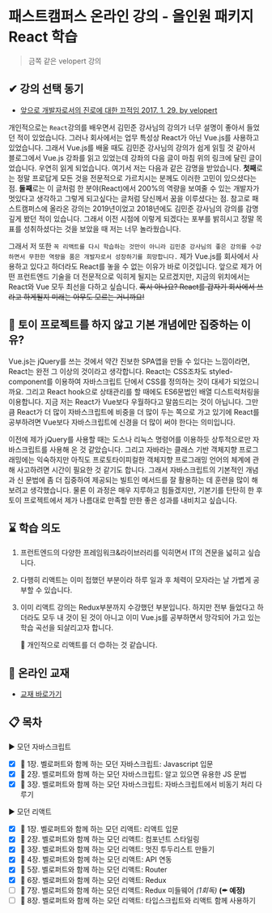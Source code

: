 # 패스트캠퍼스 온라인 강의 - 올인원 패키지 React 학습

> 금쪽 같은 velopert 강의

## ✔ 강의 선택 동기

-   [앞으로 개발자로서의 진로에 대한 끄적임 2017. 1. 29. by velopert](https://velopert.com/3170)

개인적으로는 `React`강의를 배우면서 김민준 강사님의 강의가 너무 설명이 좋아서 들었던 적이 있었습니다.
그러나 회사에서는 업무 특성상 React가 아닌 Vue.js를 사용하고 있었습니다.
그래서 Vue.js를 배울 때도 김민준 강사님의 강의가 쉽게 읽힐 것 같아서 블로그에서 Vue.js 강좌를 읽고 있었는데 강좌의 다음 글이 마침 위의 링크에 달린 글이었습니다. 우연히 읽게 되었습니다. 여기서 저는 다음과 같은 감명을 받았습니다.
**첫째**로는 정말 프로답게 모든 것을 전문적으로 가르치시는 분께도 이러한 고민이 있으셨다는 점.
**둘째**로는 이 글처럼 한 분야(React)에서 200%의 역량을 보여줄 수 있는 개발자가 멋있다고 생각하고 그렇게 되고싶다는 글처럼 당신께서 꿈을 이루셨다는 점.
참고로 패스트캠퍼스에 올라온 강의는 2019년이었고 2018년에도 김민준 강사님의 강의를 감명깊게 봤던 적이 있습니다. 그래서 이전 시점에 이렇게 되겠다는 포부를 밝히시고 정말 목표를 성취하셨다는 것을 보았을 때 저는 너무 놀라웠습니다.

그래서 저 또한 `꼭 리액트를 다시 학습하는 것만이 아니라 김민준 강사님의 좋은 강의를 수강하면서 무한한 역량을 품은 개발자로서 성장하기를 희망합니다.`
제가 Vue.js를 회사에서 사용하고 있다고 하더라도 React를 놓을 수 없는 이유가 바로 이것입니다.
앞으로 제가 어떤 프런트엔드 기술을 더 전문적으로 익히게 될지는 모르겠지만, 지금의 위치에서는 React와 Vue 모두 최선을 다하고 싶습니다.
~~혹시 아나요? React를 갑자기 회사에서 쓰라고 하게될지 미래는 아무도 모르는 거니까요!~~

## 🏈 토이 프로젝트를 하지 않고 기본 개념에만 집중하는 이유?

Vue.js는 jQuery를 쓰는 것에서 약간 진보한 SPA앱을 만들 수 있다는 느낌이라면, React는 완전 그 이상의 것이라고 생각합니다. React는 CSS조차도 styled-component를 이용하여 자바스크립트 단에서 CSS를 정의하는 것이 대세가 되었으니까요. 그리고 React hook으로 상태관리를 할 때에도 ES6문법인 배열 디스트럭처링을 이용합니다. 지금 저는 React가 Vue보다 우월하다고 말씀드리는 것이 아닙니다. 그만큼 React가 더 많이 자바스크립트에 비중을 더 많이 두는 쪽으로 가고 있기에 React를 공부하려면 Vue보다 자바스크립트에 신경을 더 많이 써야 한다는 의미입니다.

이전에 제가 jQuery를 사용할 때는 도스나 리눅스 명령어를 이용하듯 상투적으로만 자바스크립트를 사용해 온 것 같았습니다. 그리고 자바라는 클래스 기반 객체지향 프로그래밍에는 익숙하지만 아직도 프로토타이피컬한 객체지향 프로그래밍 언어의 체계에 관해 사고하려면 시간이 필요한 것 같기도 합니다. 그래서 자바스크립트의 기본적인 개념과 신 문법에 좀 더 집중하여 제공되는 빌트인 메서드를 잘 활용하는 데 훈련을 많이 해보려고 생각했습니다. 물론 이 과정은 매우 지루하고 힘들겠지만, 기본기를 탄탄히 한 후 토이 프로젝트에서 제가 나름대로 만족할 만한 좋은 성과를 내비치고 싶습니다.

## ⌛ 학습 의도

1. 프런트엔드의 다양한 프레임워크&라이브러리를 익히면서 IT의 견문을 넓히고 싶습니다.
2. 다행히 리액트는 이미 접했던 부분이라 하루 일과 후 체력이 모자라는 날 가볍게 공부할 수 있습니다.
3. 이미 리액트 강의는 Redux부분까지 수강했던 부분입니다. 하지만 전부 들었다고 하더라도 모두 내 것이 된 것이 아니고 이미 Vue.js를 공부하면서 망각되어 가고 있는 학습 곡선을 되살리고자 합니다.

    👟 개인적으로 리액트를 더 😍하는 것 같습니다.

## 📕 온라인 교재

-   [교재 바로가기](https://learnjs.vlpt.us/)

## 📋 목차

▶ 모던 자바스크립트

-   [x] 📌 1장. 벨로퍼트와 함께 하는 모던 자바스크립트: Javascript 입문
-   [x] 📌 2장. 벨로퍼트와 함께 하는 모던 자바스크립트: 알고 있으면 유용한 JS 문법
-   [x] 📌 3장. 벨로퍼트와 함께 하는 모던 자바스크립트: 자바스크립트에서 비동기 처리 다루기

▶ 모던 리액트

-   [x] 📌 1장. 벨로퍼트와 함께 하는 모던 리액트: 리액트 입문
-   [x] 📌 2장. 벨로퍼트와 함께 하는 모던 리액트: 컴포넌트 스타일링
-   [x] 📌 3장. 벨로퍼트와 함께 하는 모던 리액트: 멋진 투두리스트 만들기
-   [x] 📌 4장. 벨로퍼트와 함께 하는 모던 리액트: API 연동
-   [x] 📌 5장. 벨로퍼트와 함께 하는 모던 리액트: Router
-   [x] 📌 6장. 벨로퍼트와 함께 하는 모던 리액트: Redux
-   [ ] 📌 7장. 벨로퍼트와 함께 하는 모던 리액트: Redux 미들웨어 _(1회독)_ **(✒ 예정)**
-   [ ] 📌 8장. 벨로퍼트와 함께 하는 모던 리액트: 타입스크립트와 리액트 함께 사용하기
